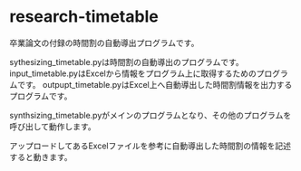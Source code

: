 # research-timetable
卒業論文の付録の時間割の自動導出プログラムです。

sythesizing_timetable.pyは時間割の自動導出のプログラムです。
input_timetable.pyはExcelから情報をプログラム上に取得するためのプログラムです。
outpupt_timetable.pyはExcel上へ自動導出した時間割情報を出力するプログラムです。

synthsizing_timetable.pyがメインのプログラムとなり、その他のプログラムを呼び出して動作します。

アップロードしてあるExcelファイルを参考に自動導出した時間割の情報を記述すると動きます。
